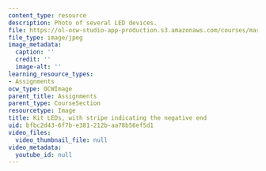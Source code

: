 ```yaml
---
content_type: resource
description: Photo of several LED devices.
file: https://ol-ocw-studio-app-production.s3.amazonaws.com/courses/mas-714j-technologies-for-creative-learning-fall-2009/bfbc2d436f7be381212baa78b56ef5d1_Image2.jpg
file_type: image/jpeg
image_metadata:
  caption: ''
  credit: ''
  image-alt: ''
learning_resource_types:
- Assignments
ocw_type: OCWImage
parent_title: Assignments
parent_type: CourseSection
resourcetype: Image
title: Kit LEDs, with stripe indicating the negative end
uid: bfbc2d43-6f7b-e381-212b-aa78b56ef5d1
video_files:
  video_thumbnail_file: null
video_metadata:
  youtube_id: null
---
```

